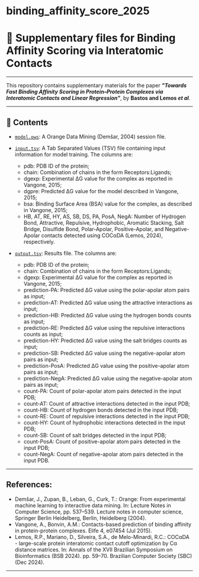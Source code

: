 # binding_affinity_score_2025
 
# 🧾 Supplementary files for Binding Affinity Scoring via Interatomic Contacts
---

This repository contains supplementary materials for the paper  **_"Towards Fast Binding Affinity Scoring in Protein–Protein Complexes via Interatomic Contacts and Linear Regression"_**, by **Bastos and Lemos *et al***.

---

## 📁 Contents

- [`model.ows`](model.ows): A Orange Data Mining (Demšar, 2004) session file.
- [`input.tsv`](input.tsv): A Tab Separated Values (TSV) file containing input information for model training. The columns are:
  - pdb: PDB ID of the protein;
  - chain: Combination of chains in the form Receptors:Ligands;
  - dgexp: Experimental ΔG value for the complex as reported in Vangone, 2015;
  - dgpre: Predicted ΔG value for the model described in Vangone, 2015;
  - bsa: Binding Surface Area (BSA) value for the complex, as described in Vangone, 2015;
  - HB, AT, RE, HY, AS, SB, DS, PA, PosA, NegA: Number of Hydrogen Bond, Attractive, Repulsive, Hydrophobic, Aromatic Stacking, Salt Bridge, Disulfide Bond, Polar-Apolar, Positive-Apolar, and Negative-Apolar contacts detected using COCαDA (Lemos, 2024), respectively.

- [`output.tsv`](output.tsv): Results file.
The columns are:
  - pdb: PDB ID of the protein;
  - chain: Combination of chains in the form Receptors:Ligands;
  - dgexp: Experimental ΔG value for the complex as reported in Vangone, 2015;
  - prediction-PA: Predicted ΔG value using the polar-apolar atom pairs as input; 
  - prediction-AT: Predicted ΔG value using the attractive interactions as input;
  - prediction-HB: Predicted ΔG value using the hydrogen bonds counts as input;
  - prediction-RE: Predicted ΔG value using the repulsive interactions counts as input;
  - prediction-HY: Predicted ΔG value using the salt bridges counts as input;
  - prediction-SB: Predicted ΔG value using the negative-apolar atom pairs as input;
  - prediction-PosA: Predicted ΔG value using the positive-apolar atom pairs as input;
  - prediction-NegA: Predicted ΔG value using the negative-apolar atom pairs as input;
  - count-PA: Count of polar-apolar atom pairs detected in the input PDB;
  - count-AT: Count of attractive interactions detected in the input PDB;
  - count-HB: Count of hydrogen bonds detected in the input PDB;
  - count-RE: Count of repulsive interactions detected in the input PDB;
  - count-HY: Count of hydrophobic interactions detected in the input PDB;
  - count-SB: Count of salt bridges detected in the input PDB;
  - count-PosA: Count of positive-apolar atom pairs detected in the input PDB;
  - count-NegA: Count of negative-apolar atom pairs detected in the input PDB.

---

## References:

- Demšar, J., Zupan, B., Leban, G., Curk, T.: Orange: From experimental machine learning to interactive data mining. In: Lecture Notes in Computer Science, pp. 537–539. Lecture notes in computer science, Springer Berlin Heidelberg, Berlin, Heidelberg (2004).
- Vangone, A., Bonvin, A.M.: Contacts-based prediction of binding affinity in protein-protein complexes. Elife 4, e07454 (Jul 2015).
- Lemos, R.P., Mariano, D., Silveira, S.A., de Melo-Minardi, R.C.: COCαDA - large-scale protein interatomic contact cutoff optimization by Cα distance matrices. In: Annals of the XVII Brazilian Symposium on Bioinformatics (BSB 2024). pp. 59–70. Brazilian Computer Society (SBC) (Dec 2024).

---